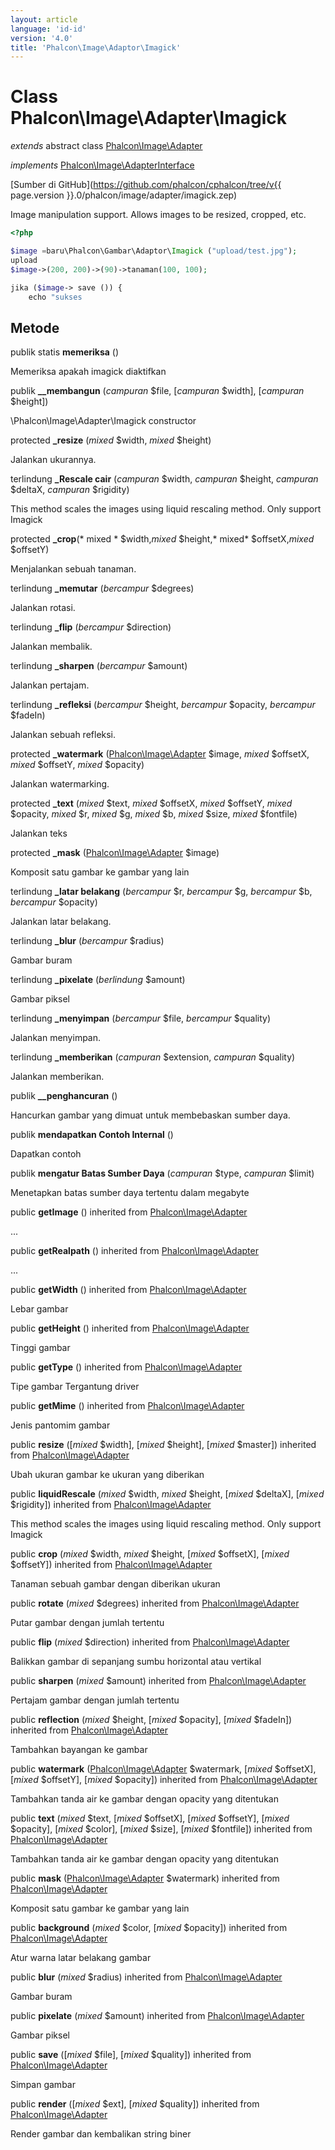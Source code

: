 ```yaml
---
layout: article
language: 'id-id'
version: '4.0'
title: 'Phalcon\Image\Adaptor\Imagick'
---
```

# Class **Phalcon\Image\Adapter\Imagick**

*extends* abstract class [Phalcon\Image\Adapter](Phalcon_Image_Adapter)

*implements* [Phalcon\Image\AdapterInterface](Phalcon_Image_AdapterInterface)

[Sumber di GitHub](https://github.com/phalcon/cphalcon/tree/v{{ page.version }}.0/phalcon/image/adapter/imagick.zep)

Image manipulation support. Allows images to be resized, cropped, etc.

```php
<?php

$image =baru\Phalcon\Gambar\Adaptor\Imagick ("upload/test.jpg");
upload
$image->(200, 200)->(90)->tanaman(100, 100);

jika ($image-> save ()) {
    echo "sukses

```

## Metode

publik statis **memeriksa** ()

Memeriksa apakah imagick diaktifkan

publik **__membangun** (*campuran* $file, [*campuran* $width], [*campuran* $height])

\Phalcon\Image\Adapter\Imagick constructor

protected **_resize** (*mixed* $width, *mixed* $height)

Jalankan ukurannya.

terlindung **_Rescale cair** (*campuran* $width, *campuran* $height, *campuran* $deltaX, *campuran* $rigidity)

This method scales the images using liquid rescaling method. Only support Imagick

protected **_crop**(* mixed * $width,*mixed* $height,* mixed* $offsetX,*mixed* $offsetY)

Menjalankan sebuah tanaman.

terlindung **_memutar** (*bercampur* $degrees)

Jalankan rotasi.

terlindung **_flip** (*bercampur* $direction)

Jalankan membalik.

terlindung **_sharpen** (*bercampur* $amount)

Jalankan pertajam.

terlindung **_refleksi** (*bercampur* $height, *bercampur* $opacity, *bercampur* $fadeIn)

Jalankan sebuah refleksi.

protected **_watermark** ([Phalcon\Image\Adapter](Phalcon_Image_Adapter) $image, *mixed* $offsetX, *mixed* $offsetY, *mixed* $opacity)

Jalankan watermarking.

protected **_text** (*mixed* $text, *mixed* $offsetX, *mixed* $offsetY, *mixed* $opacity, *mixed* $r, *mixed* $g, *mixed* $b, *mixed* $size, *mixed* $fontfile)

Jalankan teks

protected **_mask** ([Phalcon\Image\Adapter](Phalcon_Image_Adapter) $image)

Komposit satu gambar ke gambar yang lain

terlindung **_latar belakang** (*bercampur* $r, *bercampur* $g, *bercampur* $b, *bercampur* $opacity)

Jalankan latar belakang.

terlindung **_blur** (*bercampur* $radius)

Gambar buram

terlindung **_pixelate** (*berlindung* $amount)

Gambar piksel

terlindung **_menyimpan** (*bercampur* $file, *bercampur* $quality)

Jalankan menyimpan.

terlindung **_memberikan** (*campuran* $extension, *campuran* $quality)

Jalankan memberikan.

publik **__penghancuran** ()

Hancurkan gambar yang dimuat untuk membebaskan sumber daya.

publik **mendapatkan Contoh Internal** ()

Dapatkan contoh

publik **mengatur Batas Sumber Daya** (*campuran* $type, *campuran* $limit)

Menetapkan batas sumber daya tertentu dalam megabyte

public **getImage** () inherited from [Phalcon\Image\Adapter](Phalcon_Image_Adapter)

...

public **getRealpath** () inherited from [Phalcon\Image\Adapter](Phalcon_Image_Adapter)

...

public **getWidth** () inherited from [Phalcon\Image\Adapter](Phalcon_Image_Adapter)

Lebar gambar

public **getHeight** () inherited from [Phalcon\Image\Adapter](Phalcon_Image_Adapter)

Tinggi gambar

public **getType** () inherited from [Phalcon\Image\Adapter](Phalcon_Image_Adapter)

Tipe gambar Tergantung driver

public **getMime** () inherited from [Phalcon\Image\Adapter](Phalcon_Image_Adapter)

Jenis pantomim gambar

public **resize** ([*mixed* $width], [*mixed* $height], [*mixed* $master]) inherited from [Phalcon\Image\Adapter](Phalcon_Image_Adapter)

Ubah ukuran gambar ke ukuran yang diberikan

public **liquidRescale** (*mixed* $width, *mixed* $height, [*mixed* $deltaX], [*mixed* $rigidity]) inherited from [Phalcon\Image\Adapter](Phalcon_Image_Adapter)

This method scales the images using liquid rescaling method. Only support Imagick

public **crop** (*mixed* $width, *mixed* $height, [*mixed* $offsetX], [*mixed* $offsetY]) inherited from [Phalcon\Image\Adapter](Phalcon_Image_Adapter)

Tanaman sebuah gambar dengan diberikan ukuran

public **rotate** (*mixed* $degrees) inherited from [Phalcon\Image\Adapter](Phalcon_Image_Adapter)

Putar gambar dengan jumlah tertentu

public **flip** (*mixed* $direction) inherited from [Phalcon\Image\Adapter](Phalcon_Image_Adapter)

Balikkan gambar di sepanjang sumbu horizontal atau vertikal

public **sharpen** (*mixed* $amount) inherited from [Phalcon\Image\Adapter](Phalcon_Image_Adapter)

Pertajam gambar dengan jumlah tertentu

public **reflection** (*mixed* $height, [*mixed* $opacity], [*mixed* $fadeIn]) inherited from [Phalcon\Image\Adapter](Phalcon_Image_Adapter)

Tambahkan bayangan ke gambar

public **watermark** ([Phalcon\Image\Adapter](Phalcon_Image_Adapter) $watermark, [*mixed* $offsetX], [*mixed* $offsetY], [*mixed* $opacity]) inherited from [Phalcon\Image\Adapter](Phalcon_Image_Adapter)

Tambahkan tanda air ke gambar dengan opacity yang ditentukan

public **text** (*mixed* $text, [*mixed* $offsetX], [*mixed* $offsetY], [*mixed* $opacity], [*mixed* $color], [*mixed* $size], [*mixed* $fontfile]) inherited from [Phalcon\Image\Adapter](Phalcon_Image_Adapter)

Tambahkan tanda air ke gambar dengan opacity yang ditentukan

public **mask** ([Phalcon\Image\Adapter](Phalcon_Image_Adapter) $watermark) inherited from [Phalcon\Image\Adapter](Phalcon_Image_Adapter)

Komposit satu gambar ke gambar yang lain

public **background** (*mixed* $color, [*mixed* $opacity]) inherited from [Phalcon\Image\Adapter](Phalcon_Image_Adapter)

Atur warna latar belakang gambar  

public **blur** (*mixed* $radius) inherited from [Phalcon\Image\Adapter](Phalcon_Image_Adapter)

Gambar buram

public **pixelate** (*mixed* $amount) inherited from [Phalcon\Image\Adapter](Phalcon_Image_Adapter)

Gambar piksel

public **save** ([*mixed* $file], [*mixed* $quality]) inherited from [Phalcon\Image\Adapter](Phalcon_Image_Adapter)

Simpan gambar

public **render** ([*mixed* $ext], [*mixed* $quality]) inherited from [Phalcon\Image\Adapter](Phalcon_Image_Adapter)

Render gambar dan kembalikan string biner